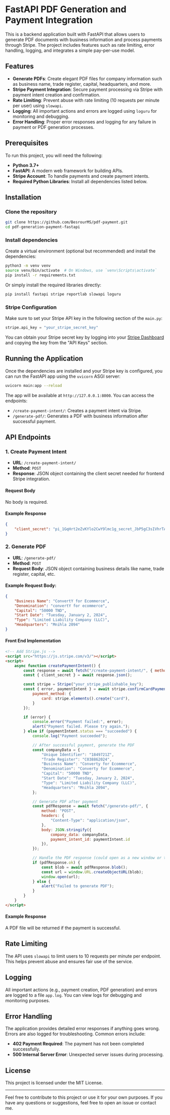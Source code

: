 # FastAPI PDF Generation and Payment Integration

This is a backend application built with FastAPI that allows users to generate PDF documents with business information and process payments through Stripe. The project includes features such as rate limiting, error handling, logging, and integrates a simple pay-per-use model.

## Features

- **Generate PDFs**: Create elegant PDF files for company information such as business name, trade register, capital, headquarters, and more.
- **Stripe Payment Integration**: Secure payment processing via Stripe with payment intent creation and confirmation.
- **Rate Limiting**: Prevent abuse with rate limiting (10 requests per minute per user) using `slowapi`.
- **Logging**: All important actions and errors are logged using `loguru` for monitoring and debugging.
- **Error Handling**: Proper error responses and logging for any failure in payment or PDF generation processes.

## Prerequisites

To run this project, you will need the following:

- **Python 3.7+**
- **FastAPI**: A modern web framework for building APIs.
- **Stripe Account**: To handle payments and create payment intents.
- **Required Python Libraries**: Install all dependencies listed below.

## Installation

### Clone the repository

```bash
git clone https://github.com/BesrourMS/pdf-payment.git
cd pdf-generation-payment-fastapi
```

### Install dependencies

Create a virtual environment (optional but recommended) and install the dependencies:

```bash
python3 -m venv venv
source venv/bin/activate  # On Windows, use `venv\Scripts\activate`
pip install -r requirements.txt
```

Or simply install the required libraries directly:

```bash
pip install fastapi stripe reportlab slowapi loguru
```

### Stripe Configuration

Make sure to set your Stripe API key in the following section of the `main.py`:

```python
stripe.api_key = "your_stripe_secret_key"
```

You can obtain your Stripe secret key by logging into your [Stripe Dashboard](https://dashboard.stripe.com) and copying the key from the "API Keys" section.

## Running the Application

Once the dependencies are installed and your Stripe key is configured, you can run the FastAPI app using the `uvicorn` ASGI server:

```bash
uvicorn main:app --reload
```

The app will be available at `http://127.0.0.1:8000`. You can access the endpoints:

- `/create-payment-intent/`: Creates a payment intent via Stripe.
- `/generate-pdf/`: Generates a PDF with business information after successful payment.

## API Endpoints

### 1. **Create Payment Intent**

- **URL**: `/create-payment-intent/`
- **Method**: `POST`
- **Response**: JSON object containing the client secret needed for frontend Stripe integration.

#### Request Body
No body is required.

#### Example Response
```json
{
    "client_secret": "pi_1GqHrt2eZvKYlo2CwY9lmc1g_secret_JbP5gC3sIVhrTAtPQxqdfHfKvF"
}
```

### 2. **Generate PDF**

- **URL**: `/generate-pdf/`
- **Method**: `POST`
- **Request Body**: JSON object containing business details like name, trade register, capital, etc.

#### Example Request Body:
```json
{
    "Business Name": "ConvertY for Ecommerce",
    "Denomination": "convertY for ecommerce",
    "Capital": "50000 TND",
    "Start Date": "Tuesday, January 2, 2024",
    "Type": "Limited Liability Company (LLC)",
    "Headquarters": "Mnihla 2094"
}
```

#### Front End Implementation
```html
<!-- Add Stripe.js -->
<script src="https://js.stripe.com/v3/"></script>
<script>
    async function createPaymentIntent() {
        const response = await fetch("/create-payment-intent/", { method: "POST" });
        const { client_secret } = await response.json();

        const stripe = Stripe("your_stripe_publishable_key");
        const { error, paymentIntent } = await stripe.confirmCardPayment(client_secret, {
            payment_method: {
                card: stripe.elements().create("card"),
            }
        });

        if (error) {
            console.error("Payment failed:", error);
            alert("Payment failed. Please try again.");
        } else if (paymentIntent.status === "succeeded") {
            console.log("Payment succeeded");

            // After successful payment, generate the PDF
            const companyData = {
                "Unique Identifier": "1849721Z",
                "Trade Register": "C038862024",
                "Business Name": "Converty for Ecommerce",
                "Denomination": "Converty for Ecommerce",
                "Capital": "50000 TND",
                "Start Date": "Tuesday, January 2, 2024",
                "Type": "Limited Liability Company (LLC)",
                "Headquarters": "Mnihla 2094",
            };

            // Generate PDF after payment
            const pdfResponse = await fetch("/generate-pdf/", {
                method: "POST",
                headers: {
                    "Content-Type": "application/json",
                },
                body: JSON.stringify({
                    company_data: companyData,
                    payment_intent_id: paymentIntent.id
                }),
            });

            // Handle the PDF response (could open as a new window or trigger download)
            if (pdfResponse.ok) {
                const blob = await pdfResponse.blob();
                const url = window.URL.createObjectURL(blob);
                window.open(url);
            } else {
                alert("Failed to generate PDF");
            }
        }
    }
</script>
```

#### Example Response
A PDF file will be returned if the payment is successful.

## Rate Limiting

The API uses `slowapi` to limit users to 10 requests per minute per endpoint. This helps prevent abuse and ensures fair use of the service.

## Logging

All important actions (e.g., payment creation, PDF generation) and errors are logged to a file `app.log`. You can view logs for debugging and monitoring purposes.

## Error Handling

The application provides detailed error responses if anything goes wrong. Errors are also logged for troubleshooting. Common errors include:

- **402 Payment Required**: The payment has not been completed successfully.
- **500 Internal Server Error**: Unexpected server issues during processing.

## License

This project is licensed under the MIT License.

---

Feel free to contribute to this project or use it for your own purposes. If you have any questions or suggestions, feel free to open an issue or contact me.

```